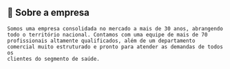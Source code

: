 
## 🚀 Sobre a empresa

    Somos uma empresa consolidada no mercado a mais de 30 anos, abrangendo todo o território nacional. Contamos com uma equipe de mais de 70  
    profissionais altamente qualificados, além de um departamento comercial muito estruturado e pronto para atender as demandas de todos os  
    clientes do segmento de saúde.
